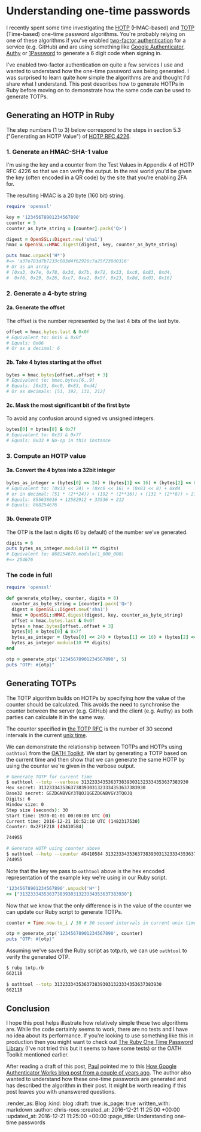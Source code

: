 # Understanding one-time passwords

I recently spent some time investigating the [HOTP][hotp] (HMAC-based) and [TOTP][totp] (Time-based) one-time password algorithms. You're probably relying on one of these algorithms if you've enabled [two-factor authentication][2fa] for a service (e.g. GitHub) and are using something like [Google Authenticator][google-authenticator], [Authy][authy] or [1Password][1password-otp] to generate a 6 digit code when signing in.

I've enabled two-factor authentication on quite a few services I use and wanted to understand how the one-time password was being generated. I was surprised to learn quite how simple the algorithms are and thought I'd share what I understand. This post describes how to generate HOTPs in Ruby before moving on to demonstrate how the same code can be used to generate TOTPs.

[1password-otp]: https://support.1password.com/one-time-passwords/
[2fa]: https://en.wikipedia.org/wiki/Multi-factor_authentication
[authy]: https://www.authy.com/
[google-authenticator]: https://en.wikipedia.org/wiki/Google_Authenticator
[hotp]: https://en.wikipedia.org/wiki/HMAC-based_One-time_Password_Algorithm
[totp]: https://en.wikipedia.org/wiki/Time-based_One-time_Password_Algorithm

## Generating an HOTP in Ruby

The step numbers (1 to 3) below correspond to the steps in section 5.3 ("Generating an HOTP Value") of [HOTP RFC 4226][rfc-4226].

### 1. Generate an HMAC-SHA-1 value

I'm using the key and a counter from the Test Values in Appendix 4 of HOTP RFC 4226 so that we can verify the output. In the real world you'd be given the key (often encoded in a QR code) by the site that you're enabling 2FA for.

[rfc-4226]: https://www.ietf.org/rfc/rfc4226.txt

The resulting HMAC is a 20 byte (160 bit) string.

```ruby
require 'openssl'

key = '12345678901234567890'
counter = 5
counter_as_byte_string = [counter].pack('Q>')

digest = OpenSSL::Digest.new('sha1')
hmac = OpenSSL::HMAC.digest(digest, key, counter_as_byte_string)

puts hmac.unpack('H*')
#=> 'a37e783d7b7233c083d4f62926c7a25f238d0316'
# Or as an array
# [0xa3, 0x7e, 0x78, 0x3d, 0x7b, 0x72, 0x33, 0xc0, 0x83, 0xd4,
#  0xf6, 0x29, 0x26, 0xc7, 0xa2, 0x5f, 0x23, 0x8d, 0x03, 0x16]
```

### 2. Generate a 4-byte string

#### 2a. Generate the offset

The offset is the number represented by the last 4 bits of the last byte.

```ruby
offset = hmac.bytes.last & 0x0f
# Equivalent to: 0x16 & 0x0f
# Equals: 0x06
# Or as a decimal: 6
```

#### 2b. Take 4 bytes starting at the offset

```ruby
bytes = hmac.bytes[offset..offset + 3]
# Equivalent to: hmac.bytes[6..9]
# Equals: [0x33, 0xc0, 0x83, 0xd4]
# Or as decimals: [51, 192, 131, 212]
```

#### 2c. Mask the most significant bit of the first byte

To avoid any confusion around signed vs unsigned integers.

```ruby
bytes[0] = bytes[0] & 0x7f
# Equivalent to: 0x33 & 0x7f
# Equals: 0x33 # No-op in this instance
```

### 3. Compute an HOTP value

#### 3a. Convert the 4 bytes into a 32bit integer

```ruby
bytes_as_integer = (bytes[0] << 24) + (bytes[1] << 16) + (bytes[2] << 8) + bytes[3]
# Equivalent to: (0x33 << 24) + (0xc0 << 16) + (0x83 << 8) + 0xd4
# or in decimal: (51 * (2**24)) + (192 * (2**16)) + (131 * (2**8)) + 212
# Equals: 855638016 + 12582912 + 33536 + 212
# Equals: 868254676
```

#### 3b. Generate OTP

The OTP is the last n digits (6 by default) of the number we've generated.

```ruby
digits = 6
puts bytes_as_integer.modulo(10 ** digits)
# Equivalent to: 868254676.modulo(1_000_000)
#=> 254676
```

### The code in full

```ruby
require 'openssl'

def generate_otp(key, counter, digits = 6)
  counter_as_byte_string = [counter].pack('Q>')
  digest = OpenSSL::Digest.new('sha1')
  hmac = OpenSSL::HMAC.digest(digest, key, counter_as_byte_string)
  offset = hmac.bytes.last & 0x0f
  bytes = hmac.bytes[offset..offset + 3]
  bytes[0] = bytes[0] & 0x7f
  bytes_as_integer = (bytes[0] << 24) + (bytes[1] << 16) + (bytes[2] << 8) + bytes[3]
  bytes_as_integer.modulo(10 ** digits)
end

otp = generate_otp('12345678901234567890', 5)
puts "OTP: #{otp}"
```

## Generating TOTPs

The TOTP algorithm builds on HOTPs by specifying how the value of the counter should be calculated. This avoids the need to synchronise the counter between the server (e.g. GitHub) and the client (e.g. Authy) as both parties can calculate it in the same way.

The counter specified in [the TOTP RFC][rfc-6238] is the number of 30 second intervals in the current [unix time][unix-time].

[rfc-6238]: https://tools.ietf.org/rfc/rfc6238.txt
[unix-time]: https://en.wikipedia.org/wiki/Unix_time

We can demonstrate the relationship between TOTPs and HOTPs using `oathtool` from the [OATH Toolkit][oath-toolkit]. We start by generating a TOTP based on the current time and then show that we can generate the same HOTP by using the counter we're given in the verbose output.

[oath-toolkit]: http://www.nongnu.org/oath-toolkit/

```bash
# Generate TOTP for current time
$ oathtool --totp --verbose 3132333435363738393031323334353637383930
Hex secret: 3132333435363738393031323334353637383930
Base32 secret: GEZDGNBVGY3TQOJQGEZDGNBVGY3TQOJQ
Digits: 6
Window size: 0
Step size (seconds): 30
Start time: 1970-01-01 00:00:00 UTC (0)
Current time: 2016-12-21 10:52:10 UTC (1482317530)
Counter: 0x2F1F218 (49410584)

744955

# Generate HOTP using counter above
$ oathtool --hotp --counter 49410584 3132333435363738393031323334353637383930
744955
```

Note that the key we pass to `oathtool` above is the hex encoded representation of the example key we're using in our Ruby script.

```ruby
'12345678901234567890'.unpack('H*')
=> ["3132333435363738393031323334353637383930"]
```

Now that we know that the only difference is in the value of the counter we can update our Ruby script to generate TOTPs.

```ruby
counter = Time.now.to_i / 30 # 30 second intervals in current unix time

otp = generate_otp('12345678901234567890', counter)
puts "OTP: #{otp}"
```

Assuming we've saved the Ruby script as totp.rb, we can use `oathtool` to verify the generated OTP.

```bash
$ ruby totp.rb
662110

$ oathtool --totp 3132333435363738393031323334353637383930
662110
```

## Conclusion

I hope this post helps illustrate how relatively simple these two algorithms are. While the code certainly seems to work, there are no tests and I have no idea about its performance. If you're looking to use something like this in production then you might want to check out [The Ruby One Time Password Library][rotp] (I've not tried this but it seems to have some tests) or the OATH Toolkit mentioned earlier.

After reading a draft of this post, [Paul][paul-battley] pointed me to this [How Google Authenticator Works blog post from a couple of years ago][how-google-authenticator-works]. The author also wanted to understand how these one-time passwords are generated and has described the algorithm in their post. It might be worth reading if this post leaves you with unanswered questions.

[how-google-authenticator-works]: https://garbagecollected.org/2014/09/14/how-google-authenticator-works/
[paul-battley]: http://po-ru.com/
[rotp]: https://github.com/mdp/rotp

:render_as: Blog
:kind: blog
:draft: true
:is_page: true
:written_with: markdown
:author: chris-roos
:created_at: 2016-12-21 11:25:00 +00:00
:updated_at: 2016-12-21 11:25:00 +00:00
:page_title: Understanding one-time passwords
